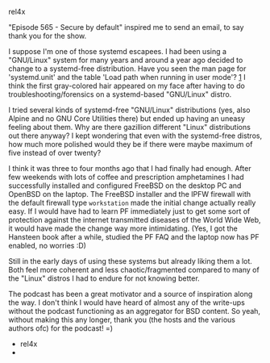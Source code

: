 rel4x

"Episode 565 - Secure by default" inspired me to send an email, to say thank you for the show.


I suppose I'm one of those systemd escapees. I had been using a "GNU/Linux" system for many years and around a year ago decided to change to a systemd-free distribution.
Have you seen the man page for 'systemd.unit' and the table 'Load path when running in user mode'? [1]
I think the first gray-colored hair appeared on my face after having to do troubleshooting/forensics on a systemd-based "GNU/Linux" distro.

I tried several kinds of systemd-free "GNU/Linux" distributions (yes, also Alpine and no GNU Core Utilities there) but ended up having an uneasy feeling about them.
Why are there gazillion different "Linux" distributions out there anyway? I kept wondering that even with the systemd-free distros, how much more polished would they be if there were maybe maximum of five instead of over twenty?

I think it was three to four months ago that I had finally had enough. After few weekends with lots of coffee and prescription amphetamines I had successfully installed and configured FreeBSD on the desktop PC and OpenBSD on the laptop.
The FreeBSD installer and the IPFW firewall with the default firewall type `workstation` made the initial change actually really easy. If I would have had to learn PF immediately just to get some sort of protection against the internet transmitted diseases of the World Wide Web, it would have made the change way more intimidating.
(Yes, I got the Hansteen book after a while, studied the PF FAQ and the laptop now has PF enabled, no worries :D)

Still in the early days of using these systems but already liking them a lot. Both feel more coherent and less chaotic/fragmented compared to many of the "Linux" distros I had to endure for not knowing better.

The podcast has been a great motivator and a source of inspiration along the way. I don't think I would have heard of almost any of the write-ups without the podcast functioning as an aggregator for BSD content. So yeah, without making this any longer, thank you (the hosts and the various authors ofc) for the podcast! =)

- rel4x
- 
[1]: https://www.man7.org/linux/man-pages/man5/systemd.unit.5.html#UNIT_FILE_LOAD_PATH
